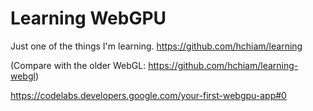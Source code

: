 # Learning WebGPU

Just one of the things I'm learning. https://github.com/hchiam/learning

(Compare with the older WebGL: https://github.com/hchiam/learning-webgl)

https://codelabs.developers.google.com/your-first-webgpu-app#0
